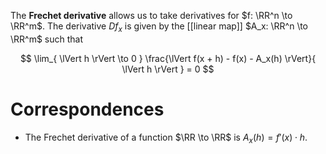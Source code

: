 The **Frechet derivative** allows us to take derivatives for $f: \RR^n \to \RR^m$. The derivative $D f_x$ is given by the [[linear map]] $A_x: \RR^n \to \RR^m$ such that

$$
\lim_{ \lVert h \rVert \to 0 } \frac{\lVert f(x + h) - f(x) - A_x(h) \rVert}{ \lVert h \rVert } = 0
$$

# Correspondences

* The Frechet derivative of a function $\RR \to \RR$ is $A_x(h) = f'(x)\cdot h$.